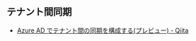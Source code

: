 ## テナント間同期
- [Azure AD でテナント間の同期を構成する(プレビュー) - Qiita](https://qiita.com/murasamelabo/items/1b93388a4f2e8183800a)